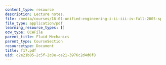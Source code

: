 ```yaml
---
content_type: resource
description: Lecture notes.
file: /media/courses/16-01-unified-engineering-i-ii-iii-iv-fall-2005-spring-2006/c2e21b852c5f2c8ece213976c2d4d6f8_f17.pdf
file_type: application/pdf
learning_resource_types: []
ocw_type: OCWFile
parent_title: Fluid Mechanics
parent_type: CourseSection
resourcetype: Document
title: f17.pdf
uid: c2e21b85-2c5f-2c8e-ce21-3976c2d4d6f8
---
```


